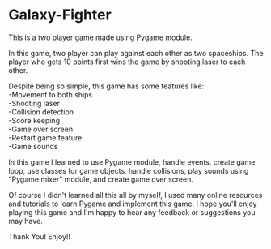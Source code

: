 # Galaxy-Fighter
 This is a two player game made using Pygame module.
 
 In this game, two player can play against each other as two spaceships. The player who gets 10 points first wins the game by shooting laser to each other.

 Despite being so simple, this game has some features like:
 </br>
 -Movement to both ships
 </br>
 -Shooting laser
 </br>
 -Collision detection
 </br>
 -Score keeping
 </br>
 -Game over screen
 </br>
 -Restart game feature
 </br>
 -Game sounds

 In this game I learned to use Pygame module, handle events, create game loop, use classes for game objects, handle collisions, play sounds using "Pygame.mixer" module, and create game over screen.

 Of course I didn't learned all this all by myself, I used many online resources and tutorials to learn Pygame and implement this game.
 I hope you'll enjoy playing this game and I'm happy to hear any feedback or suggestions you may have.

 Thank You!
 Enjoy!!
